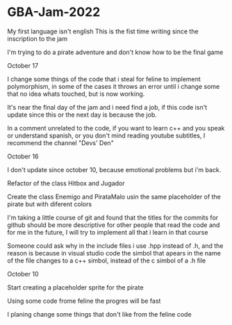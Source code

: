 # GBA-Jam-2022

My first language isn't english
This is the fist time writing since the inscription to the jam

I'm trying to do a pirate adventure and don't know how to be the final game


October 17

I change some things of the code that i steal for feline to implement polymorphism, in some of the cases it throws an error until i change some that no idea whats touched, but is now working.

It's near the final day of the jam and i need find a job, if this code isn't update since this or the next day is because the job.

In a comment unrelated to the code, if you want to learn c++ and you speak or understand spanish, or you don't mind reading youtube subtitles, I recommend the channel "Devs' Den"




October 16 

I don't update since october 10, because emotional problems but i'm back.

Refactor of the class Hitbox and Jugador

Create the class Enemigo and PirataMalo usin the same placeholder of the pirate but with diferent colors

I'm taking a little course of git and found that the titles for the commits for github should be more descriptive for other people that read the code and for me in the future, I will try to implement all that i learn in that course

Someone could ask why in the  include files i use .hpp instead of .h, and the reason is because in visual studio code the simbol that apears in the name of the file changes to a c++ simbol, instead of the c simbol of a .h file


October 10

Start creating a placeholder sprite for the pirate

Using some code frome feline the progres will be fast

I planing change some things that don't like from the feline code


